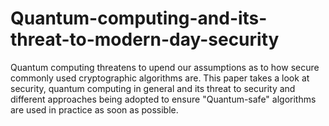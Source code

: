 # Quantum-computing-and-its-threat-to-modern-day-security
Quantum computing threatens to upend our assumptions as to how secure commonly used cryptographic algorithms are. This paper takes a look at security, quantum computing in general and its threat to security and different approaches being adopted to ensure "Quantum-safe" algorithms are used in practice as soon as possible.
